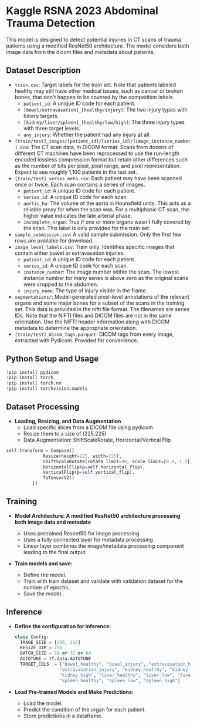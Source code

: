 # Kaggle RSNA 2023 Abdominal Trauma Detection

This model is designed to detect potential injuries in CT scans of trauma patients using a modified ResNet50 architecture. The model considers both image data from the dicom files and metadata about patients.


## Dataset Description

- `train.csv`: Target labels for the train set. Note that patients labeled healthy may still have other medical issues, such as cancer or broken bones, that don't happen to be covered by the competition labels.
  - `patient_id`: A unique ID code for each patient.
  - `[bowel/extravasation]_[healthy/injury]`: The two injury types with binary targets.
  - `[kidney/liver/spleen]_[healthy/low/high]`: The three injury types with three target levels.
  - `any_injury`: Whether the patient had any injury at all.
- `[train/test]_images/[patient_id]/[series_id]/[image_instance_number].dcm`: The CT scan data, in DICOM format. Scans from dozens of different CT machines have been reprocessed to use the run-length encoded lossless compression format but retain other differences such as the number of bits per pixel, pixel range, and pixel representation. Expect to see roughly 1,100 patients in the test set.
- `[train/test]_series_meta.csv`: Each patient may have been scanned once or twice. Each scan contains a series of images.
  - `patient_id`: A unique ID code for each patient.
  - `series_id`: A unique ID code for each scan.
  - `aortic_hu`: The volume of the aorta in Hounsfield units. This acts as a reliable proxy for when the scan was. For a multiphasic CT scan, the higher value indicates the late arterial phase.
  - `incomplete_organ`: True if one or more organs wasn't fully covered by the scan. This label is only provided for the train set.
- `sample_submission.csv`: A valid sample submission. Only the first few rows are available for download.
- `image_level_labels.csv`: Train only. Identifies specific images that contain either bowel or extravasation injuries.
  - `patient_id`: A unique ID code for each patient.
  - `series_id`: A unique ID code for each scan.
  - `instance_number`: The image number within the scan. The lowest instance number for many series is above zero as the original scans were cropped to the abdomen.
  - `injury_name`: The type of injury visible in the frame.
- `segmentations/`: Model-generated pixel-level annotations of the relevant organs and some major bones for a subset of the scans in the training set. This data is provided in the nifti file format. The filenames are series IDs. Note that the NIFTI files and DICOM files are not in the same orientation. Use the NIFTI header information along with DICOM metadata to determine the appropriate orientation.
- `[train/test]_dicom_tags.parquet`: DICOM tags from every image, extracted with Pydicom. Provided for convenience.


## Python Setup and Usage

```python
!pip install pydicom
!pip install torch
!pip install torch.nn
!pip install torchvision.models
```


## Dataset Processing

- **Loading, Resizing, and Data Augmentation**
  - Load specific slices from a DICOM file using pydicom.
  - Resize them to a size of (225,225)
  - Data Augmentation: ShiftScaleRotate, Horizontal/Vertical Flip
```python
self.transform = Compose([
              Resize(height=225, width=225),
              ShiftScaleRotate(rotate_limit=90, scale_limit=[0.8, 1.2]),
              HorizontalFlip(p=self.horizontal_flip),
              VerticalFlip(p=self.vertical_flip),
              ToTensorV2()
          ])
```


## Training
  
- **Model Architecture: A modified ResNet50 architecture processing both image data and metadata**
  - Uses pretrained Resnet50 for image processing
  - Uses a fully connected layer for metadata processing
  - Linear layer combines the image/metadata processing component leading to the final output

- **Train models and save:**
  - Define the model.
  - Train with train dataset and validate with validation dataset for the number of epochs.
  - Save the model.


## Inference
- **Define the configuration for inference:**
  ```python
  class Config:
    IMAGE_SIZE = [256, 256]
    RESIZE_DIM = 256
    BATCH_SIZE = 16 or 32 or 64
    AUTOTUNE = tf.data.AUTOTUNE
    TARGET_COLS  = ["bowel_healthy", "bowel_injury", "extravasation_healthy",
                   "extravasation_injury", "kidney_healthy", "kidney_low",
                   "kidney_high", "liver_healthy", "liver_low", "liver_high",
                   "spleen_healthy", "spleen_low", "spleen_high"]
  ```

- **Load Pre-trained Models and Make Predictions:**
  - Load the model.
  - Predict the condition of the organ for each patient.
  - Store predictions in a dataframe.

